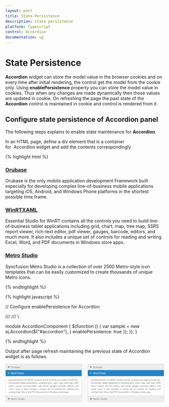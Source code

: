 ```yaml
---
layout: post
title: State-Persistence
description: state persistence
platform: Typescript
control: Accordion 
documentation: ug
---
```


# State Persistence

**Accordion** widget can store the model value in the browser cookies and on every time after initial rendering, the control get the model from the cookie only. Using **enablePersistence** property you can store the model value in cookies. Thus when any changes are made dynamically then those values are updated in cookie. On refreshing the page the past state of the **Accordion** control is maintained in cookie and control is rendered from it.

## Configure state persistence of Accordion panel

The following steps explains to enable state maintenance for **Accordion**.

In an HTML page, define a div element that is a container for  Accordion widget and add the contents correspondingly

{% highlight html %}

   
<div id="accordion" style="width: 500px">
    <h3>
        <a href="#">Orubase</a>
    </h3>
    <div>
        <!-- add accordion contents here to load contents under this header -->
        Orubase is the only mobile application development Framework built especially for developing complex line-of-business mobile applications targeting iOS, Android, and Windows Phone platforms in the shortest possible time frame.
    </div>
    <h3>
        <a href="#">WinRTXAML</a>
    </h3>
    <div>
        <!-- add accordion contents here to load contents under this header -->
        Essential Studio for WinRT contains all the controls you need to build line-of-business tablet applications including grid, chart, map, tree map, SSRS report viewer, rich-text editor, pdf viewer, gauges, barcode, editors, and much more. It also includes a unique set of controls for reading and writing Excel, Word, and PDF documents in Windows store apps.
    </div>
    <h3>
        <a href="#">Metro Studio</a>
    </h3>
    <div>
        <!-- add accordion contents here to load contents under this header -->
        Syncfusion Metro Studio is a collection of over 2500 Metro-style icon templates that can be easily customized to create thousands of unique Metro icons.
    </div>
</div>


{% endhighlight %}


{% highlight javascript %}

 // Configure enablePersistence for Accordion

 /// <reference path="tsfiles/jquery.d.ts" />
 /// <reference path="tsfiles/ej.web.all.d.ts" />\

module AccordionComponent {
    $(function () {
        var sample = new ej.Accordion($("#accordion"), {
        enablePersistence: true
    });
 });
} 

{% endhighlight %}


Output after page refresh maintaining the previous state of Accordion widget is as follows.


![](State-Persistence_images/State-Persistence_img1.png)


